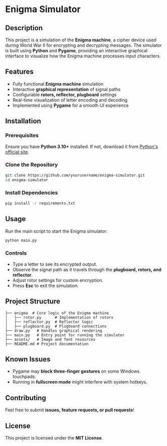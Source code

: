 # Enigma Simulator

## Description
This project is a simulation of the **Enigma machine**, a cipher device used during World War II for encrypting and decrypting messages. The simulator is built using **Python** and **Pygame**, providing an interactive graphical interface to visualize how the Enigma machine processes input characters.

## Features
- Fully functional **Enigma machine** simulation
- Interactive **graphical representation** of signal paths
- Configurable **rotors, reflector, plugboard** settings
- Real-time visualization of letter encoding and decoding
- Implemented using **Pygame** for a smooth UI experience

## Installation
### Prerequisites
Ensure you have **Python 3.10+** installed. If not, download it from [Python's official site](https://www.python.org/downloads/).

### Clone the Repository
```sh
git clone https://github.com/yourusername/enigma-simulator.git
cd enigma-simulator
```

### Install Dependencies
```sh
pip install -r requirements.txt
```

## Usage
Run the main script to start the Enigma simulator:
```sh
python main.py
```

### Controls
- Type a letter to see its encrypted output.
- Observe the signal path as it travels through the **plugboard, rotors, and reflector**.
- Adjust rotor settings for custom encryption.
- Press **Esc** to exit the simulation.

## Project Structure
```
├── enigma  # Core logic of the Enigma machine
│   ├── rotor.py      # Implementation of rotors
│   ├── reflector.py  # Reflector logic
│   ├── plugboard.py  # Plugboard connections
├── draw.py   # Handles graphical rendering
├── main.py   # Entry point for running the simulator
├── assets/   # Image and font resources
├── README.md # Project documentation
```

## Known Issues
- Pygame may **block three-finger gestures** on some Windows touchpads.
- Running in **fullscreen mode** might interfere with system hotkeys.

## Contributing
Feel free to submit **issues, feature requests, or pull requests**!

## License
This project is licensed under the **MIT License**.


